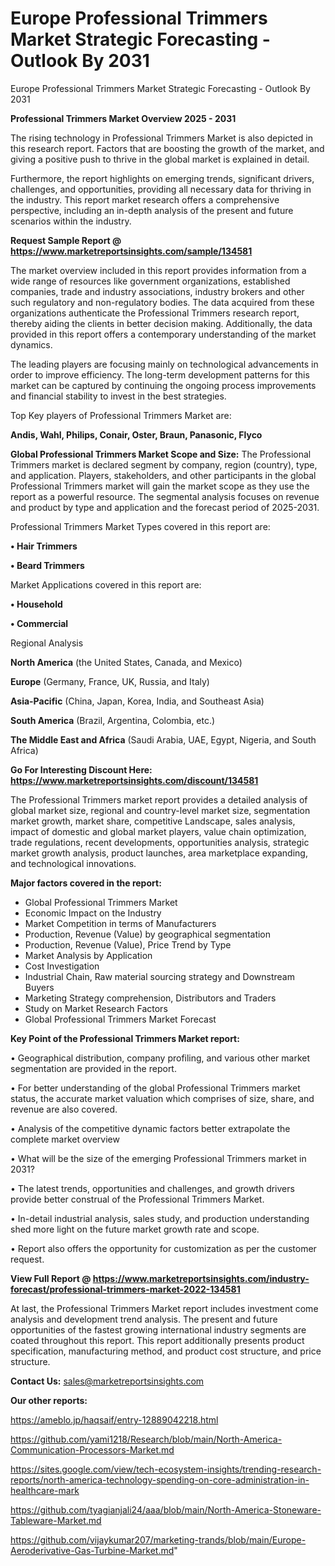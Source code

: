 # Europe Professional Trimmers Market Strategic Forecasting - Outlook By 2031
Europe Professional Trimmers Market Strategic Forecasting - Outlook By 2031

<Strong> Professional Trimmers Market Overview 2025 - 2031</strong>

The rising technology in Professional Trimmers Market is also depicted in this research report. Factors that are boosting the growth of the market, and giving a positive push to thrive in the global market is explained in detail.

Furthermore, the report highlights on emerging trends, significant drivers, challenges, and opportunities, providing all necessary data for thriving in the industry. This report market research offers a comprehensive perspective, including an in-depth analysis of the present and future scenarios within the industry.

<strong>Request Sample Report @ <a href=https://www.marketreportsinsights.com/sample/134581>https://www.marketreportsinsights.com/sample/134581</a></strong>

The market overview included in this report provides information from a wide range of resources like government organizations, established companies, trade and industry associations, industry brokers and other such regulatory and non-regulatory bodies. The data acquired from these organizations authenticate the Professional Trimmers research report, thereby aiding the clients in better decision making. Additionally, the data provided in this report offers a contemporary understanding of the market dynamics.

The leading players are focusing mainly on technological advancements in order to improve efficiency. The long-term development patterns for this market can be captured by continuing the ongoing process improvements and financial stability to invest in the best strategies.

Top Key players of Professional Trimmers Market are:

<strong>Andis, Wahl, Philips, Conair, Oster, Braun, Panasonic, Flyco</strong>

<strong><b>Global Professional Trimmers Market Scope and Size:</b></strong>
The Professional Trimmers market is declared segment by company, region (country), type, and application. Players, stakeholders, and other participants in the global Professional Trimmers market will gain the market scope as they use the report as a powerful resource. The segmental analysis focuses on revenue and product by type and application and the forecast period of 2025-2031.

Professional Trimmers Market Types covered in this report are:

<strong>• Hair Trimmers

• Beard Trimmers</strong>

Market Applications covered in this report are:

<strong>• Household

• Commercial</strong> 

Regional Analysis

<strong>North America</strong> (the United States, Canada, and Mexico)

<strong>Europe</strong> (Germany, France, UK, Russia, and Italy)

<strong>Asia-Pacific</strong> (China, Japan, Korea, India, and Southeast Asia)

<strong>South America</strong> (Brazil, Argentina, Colombia, etc.)

<strong>The Middle East and Africa</strong> (Saudi Arabia, UAE, Egypt, Nigeria, and South Africa)

<strong>Go For Interesting Discount Here: <a href=https://www.marketreportsinsights.com/discount/134581>https://www.marketreportsinsights.com/discount/134581</a></strong>

The Professional Trimmers market report provides a detailed analysis of global market size, regional and country-level market size, segmentation market growth, market share, competitive Landscape, sales analysis, impact of domestic and global market players, value chain optimization, trade regulations, recent developments, opportunities analysis, strategic market growth analysis, product launches, area marketplace expanding, and technological innovations.

<strong><b>Major factors covered in the report:</b></strong>
<ul>
  <li>Global Professional Trimmers Market </li>
  <li>Economic Impact on the Industry</li>
  <li>Market Competition in terms of Manufacturers</li>
  <li>Production, Revenue (Value) by geographical segmentation</li>
  <li>Production, Revenue (Value), Price Trend by Type</li>
  <li>Market Analysis by Application</li>
  <li>Cost Investigation</li>
  <li>Industrial Chain, Raw material sourcing strategy and Downstream Buyers</li>
  <li>Marketing Strategy comprehension, Distributors and Traders</li>
  <li>Study on Market Research Factors</li>
  <li>Global Professional Trimmers Market Forecast</li>
</ul>

<strong><b>Key Point of the Professional Trimmers Market report:</b></strong>

• Geographical distribution, company profiling, and various other market segmentation are provided in the report.

• For better understanding of the global Professional Trimmers market status, the accurate market valuation which comprises of size, share, and revenue are also covered.

• Analysis of the competitive dynamic factors better extrapolate the complete market overview

• What will be the size of the emerging Professional Trimmers market in 2031?

• The latest trends, opportunities and challenges, and growth drivers provide better construal of the Professional Trimmers Market.

• In-detail industrial analysis, sales study, and production understanding shed more light on the future market growth rate and scope.

• Report also offers the opportunity for customization as per the customer request.

<strong><b>View Full Report @ <a href=https://www.marketreportsinsights.com/industry-forecast/professional-trimmers-market-2022-134581>https://www.marketreportsinsights.com/industry-forecast/professional-trimmers-market-2022-134581</a></b></strong>


At last, the Professional Trimmers Market report includes investment come analysis and development trend analysis. The present and future opportunities of the fastest growing international industry segments are coated throughout this report. This report additionally presents product specification, manufacturing method, and product cost structure, and price structure.

<strong>Contact Us:</strong>
sales@marketreportsinsights.com

<strong>Our other reports:</strong>

<a href=https://ameblo.jp/haqsaif/entry-12889042218.html>https://ameblo.jp/haqsaif/entry-12889042218.html</a>

<a href=https://github.com/yami1218/Research/blob/main/North-America-Communication-Processors-Market.md>https://github.com/yami1218/Research/blob/main/North-America-Communication-Processors-Market.md</a>

<a href=https://sites.google.com/view/tech-ecosystem-insights/trending-research-reports/north-america-technology-spending-on-core-administration-in-healthcare-mark>https://sites.google.com/view/tech-ecosystem-insights/trending-research-reports/north-america-technology-spending-on-core-administration-in-healthcare-mark</a>

<a href=https://github.com/tyagianjali24/aaa/blob/main/North-America-Stoneware-Tableware-Market.md>https://github.com/tyagianjali24/aaa/blob/main/North-America-Stoneware-Tableware-Market.md</a>

<a href=https://github.com/vijaykumar207/marketing-trands/blob/main/Europe-Aeroderivative-Gas-Turbine-Market.md>https://github.com/vijaykumar207/marketing-trands/blob/main/Europe-Aeroderivative-Gas-Turbine-Market.md</a>"

